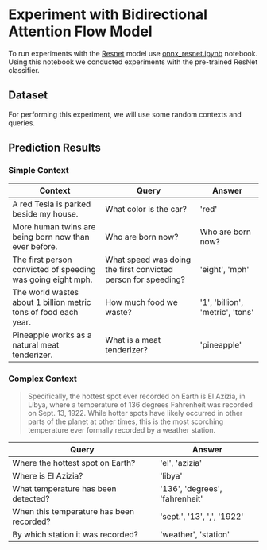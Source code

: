 # Experiment with Bidirectional Attention Flow Model

To run experiments with the [Resnet](https://arxiv.org/abs/1512.03385) model use [onnx_resnet.ipynb](../onnx_resnet.ipynb) notebook. Using this notebook we conducted experiments with the pre-trained ResNet classifier.

## Dataset

For performing this experiment, we will use some random contexts and queries.

## Prediction Results

### Simple Context

| Context | Query | Answer |
| --------| ----- | ------------------------------------------------ |
| A red Tesla is parked beside my house. | What color is the car? | 'red' |
| More human twins are being born now than ever before. | Who are born now? | Who are born now? |
| The first person convicted of speeding was going eight mph. | What speed was doing the first convicted person for speeding? | 'eight', 'mph' |
| The world wastes about 1 billion metric tons of food each year. | How much food we waste? | '1', 'billion', 'metric', 'tons' |
| Pineapple works as a natural meat tenderizer. | What is a meat tenderizer? | 'pineapple' |

### Complex Context

> Specifically, the hottest spot ever recorded on Earth is El Azizia, in Libya, where a temperature of 136 degrees Fahrenheit was recorded on Sept. 13, 1922. While hotter spots have likely occurred in other parts of the planet at other times, this is the most scorching temperature ever formally recorded by a weather station.

| Query | Answer |
| ----- | ------ |
| Where the hottest spot on Earth? | 'el', 'azizia' |
| Where is El Azizia? | 'libya' |
| What temperature has been detected? | '136', 'degrees', 'fahrenheit' |
| When this temperature has been recorded? | 'sept.', '13', ',', '1922' |
| By which station it was recorded? | 'weather', 'station' |
